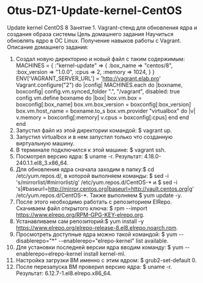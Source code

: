 # Otus-DZ1-Update-kernel-CentOS
Update kernel CentOS 8
Занятие 1. Vagrant-стенд для обновления ядра и создания образа системы
Цель домашнего задания
Научиться обновлять ядро в ОС Linux. Получение навыков работы с Vagrant.
Описание домашнего задания:
1. Создал новую директорию и новый файл с таким содержимым:
 MACHINES = {
   :"kernel-update" => {
              :box_name => "centos/8",
              :box_version => "1.0.0",
              :cpus => 2,
              :memory => 1024,
            }
}
ENV['VAGRANT_SERVER_URL'] = 'http://vagrant.elab.pro'
Vagrant.configure("2") do |config|
  MACHINES.each do |boxname, boxconfig|
      config.vm.synced_folder ".", "/vagrant", disabled: true
      config.vm.define boxname do |box|
      box.vm.box = boxconfig[:box_name]
      box.vm.box_version = boxconfig[:box_version]
      box.vm.host_name = boxname.to_s
      box.vm.provider "virtualbox" do |v|
        v.memory = boxconfig[:memory]
        v.cpus = boxconfig[:cpus]
      end
    end
  end
2. Запустил файл из этой директории командой: $ vagrant up.
3. Запустил virtualbox и в нем запустил только что созданную виртуальную машину.
4. В терминале подключился к этой машине: $ vagrant ssh.
5. Посмотрел версию ядра: $ uname -r. Результат: 4.18.0-240.1.1.el8_3.x86_64.
6. Для обновления ядра сначала заходим в папку:$ cd /etc/yum.repos.d/, в которой выполняем команды: $ sed -i 's/mirrorlist/#mirrorlist/g' /etc/yum.repos.d/CentOS-* и $ sed -i 's|#baseurl=http://mirror.centos.org|baseurl=http://vault.centos.org|g' /etc/yum.repos.d/CentOS-*. Также выполняем $ yum update -y.
7. После этого необходимо работать с репозиторием ElRepo. Скачиваем файл открытого ключа: $ rpm --import https://www.elrepo.org/RPM-GPG-KEY-elrepo.org.
8. Устанавливаем сам репозиторий:$ yum install -y https://www.elrepo.org/elrepo-release-8.el8.elrepo.noarch.rpm.
9. Просмотреть доступные ядра можно такой командой: $ yum --disablerepo="*" --enablerepo="elrepo-kernel" list available.
10. Для установки последней версии ядра вводим команду: $ yum --enablerepo=elrepo-kernel install kernel-ml.
11. Настройка загрузки ВМ именно с этим ядром: $ grub2-set-default 0.
12. После перезапуска ВМ проверил версию ядра: $ uname -r. Результат: 6.12.7-1.el8.elrepo.x86_64.
 

